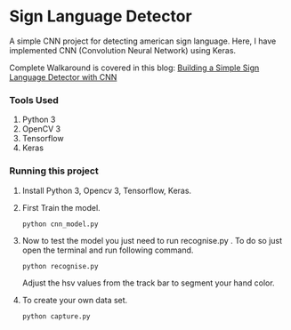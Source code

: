 # Sign Language Detector
A simple CNN project for detecting american sign language.
Here, I have implemented CNN (Convolution Neural Network) using Keras.

Complete Walkaround is covered in this blog:  [Building a Simple Sign Language Detector with CNN]([https://link-url-here.org](https://rupeshpoudel.com.np/blog/simple-sign-language-detector-cnn))


### Tools Used
1. Python 3
2. OpenCV 3
3. Tensorflow
4. Keras

### Running this project
1. Install Python 3, Opencv 3, Tensorflow, Keras.
2. First Train the model.
    ```
    python cnn_model.py
    ```
2. Now to test the model you just need to run recognise.py . To do so just open the terminal and run following command.
    ```
    python recognise.py
    ```
    Adjust the hsv values from the track bar to segment your hand color.

3. To create your own data set.
    ```
    python capture.py
    ```





